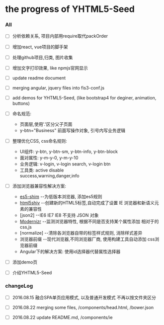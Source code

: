 # the progress of YHTML5-Seed

### All
- [ ] 分析依赖关系, 项目内部用require取代packOrder
- [ ] 增加react, vue项目的脚手架
- [ ] 处理github项目,归类, 图片收集
- [ ] 增加文字打印效果, like npmjs官网显示
- [ ] update readme document
- [ ] merging angular, jquery files into fis3-conf.js
- [ ] add demos for YHTML5-Seed, (like bootstrap4 for deginer, animation, buttons)
- [ ] 命名规范:
     * 页面层,使用'.'区分父子页面
     * y-btn="Business" 前面写操作对象, 引号内写业务逻辑
- [ ] 整理优化CSS, css命名规则:  
     * UI组件: y-btn, y-btn-sm, y-btn-info, y-btn-block
     * 面对属性: y-m-y-0, y-m-y-10
     * 业务逻辑: v-login, v-login search, v-login btn
     * 工具类: active disable    
              success,warning,danger,info
- [ ] 添加浏览器兼容性解决方案:
     * [es5-shim]  --为低版本浏览器, 添加es5规则      
     * [html5shiv]  --创建新的HTML5标签,自动完成了设置 IE 浏览器和新语义元素的兼容性
     * [json2]  --IE6 IE7 IE8 不支持 JSON 对象
     * [Modernizr]  --监测浏览器特性, 根据不同是否支持某个属性添加 相对于的css,js 
     * [normalize]  --清除各浏览器自带的标签样式规则, 消除样式差异
     * 浏览器前缀  --现代浏览器,不同浏览器厂商, 使用构建工具自动添加 css浏览器前缀
     * Angular下的解决方案: 使用id选择器代替属性选择器 
- [ ] 添加demo页
- [ ] 介绍YHTML5-Seed


### changeLog
- [ ] 2016.08.15 融合SPA单页应用模式, 以及普通开发模式 不再以按文件夹区分  
- [ ] 2016.08.22 merging some files, /components/head.html, /bower.json
- [ ] 2016.08.22 update README.md, /components/ie 
    
    
   
 [es5-shim]:https://github.com/es-shims/es5-shim
 [html5shiv]:https://github.com/aFarkas/html5shiv
 [Modernizr]:https://github.com/Modernizr/Modernizr
 